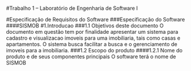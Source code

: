 #
#Trabalho 1 – Laboratório de Engenharia de Software I

#Especificação de Requisitos do Software
###Especificação do Software
####SISMOB
#1.Introducao
###1.1 Objetivos deste documento
O documento em questão tem por finalidade apresentar um sistema para cadastro e visualizacao imoveis para uma imobiliaria, tais como casas e apartamentos. O sistema busca facilitar a busca e o gerenciamento de imoveis para a imobiliaria.
###1.2 Escopo do produto
####1.2.1	Nome do produto e de seus componentes principais
O software terá o nome de SISMOB

